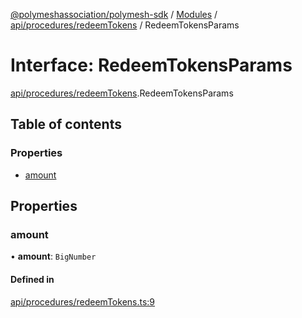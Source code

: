 [@polymeshassociation/polymesh-sdk](../README.md) / [Modules](../modules.md) / [api/procedures/redeemTokens](../modules/api_procedures_redeemTokens.md) / RedeemTokensParams

# Interface: RedeemTokensParams

[api/procedures/redeemTokens](../modules/api_procedures_redeemTokens.md).RedeemTokensParams

## Table of contents

### Properties

- [amount](api_procedures_redeemTokens.RedeemTokensParams.md#amount)

## Properties

### amount

• **amount**: `BigNumber`

#### Defined in

[api/procedures/redeemTokens.ts:9](https://github.com/PolymathNetwork/polymesh-sdk/blob/31dfa0dc/src/api/procedures/redeemTokens.ts#L9)
